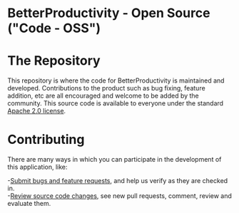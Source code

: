 # BetterProductivity - Open Source ("Code - OSS")

# The Repository

This repository is where the code for BetterProductivity is maintained and developed. Contributions to the product such
as bug fixing, feature addition, etc are all encouraged and welcome to be added by the community. This source code is
available to everyone under the standard [Apache 2.0 license](./LICENSE.txt).

# Contributing

There are many ways in which you can participate in the development of this application, like:

-[Submit bugs and feature requests](https://github.com/ErdiSyla/BetterProductivity_Backend/issues), and help us verify as they are checked in.<br>
-[Review source code changes](https://github.com/ErdiSyla/BetterProductivity_Backend/pulls), see new pull requests, comment, review and evaluate them.



